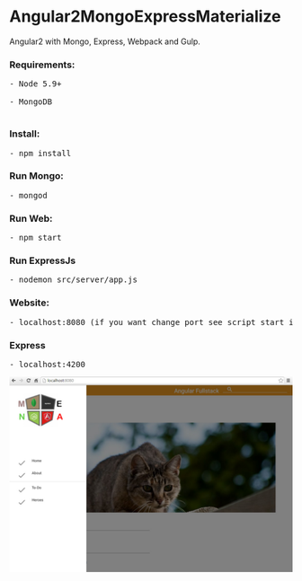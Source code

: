 # Angular2MongoExpressMaterialize
Angular2 with Mongo, Express, Webpack and Gulp.

<h3>Requirements:</h3>
<pre>
- Node 5.9+<br>
- MongoDB<br>
</pre>

<h3>Install:</h3>
<pre>- npm install</pre>

<h3>Run Mongo:</h3>
<pre>- mongod </pre>

<h3>Run Web:</h3>
<pre>- npm start </pre>

<h3>Run ExpressJs</h3>
<pre>- nodemon src/server/app.js</pre>

<h3>Website:</h3>
<pre>- localhost:8080 (if you want change port see script start into package.jon)</pre>

<h3>Express</h3>
<pre>- localhost:4200</pre>

![alt tag](https://github.com/vitantonioc/Angular2MongoExpress/blob/master/ng2.jpg)

